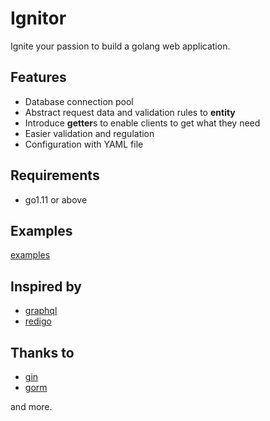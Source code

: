 # Ignitor

Ignite your passion to build a golang web application.

## Features

- Database connection pool
- Abstract request data and validation rules to **entity**
- Introduce **getter**s to enable clients to get what they need
- Easier validation and regulation
- Configuration with YAML file

## Requirements

- go1.11 or above

## Examples

[examples](https://github.com/limen/ignitor/tree/master/examples)


## Inspired by

- [graphql](https://graphql.org/)
- [redigo](https://github.com/gomodule/redigo)

## Thanks to

- [gin](https://github.com/gin-gonic/gin)
- [gorm](https://github.com/jinzhu/gorm)

and more.
